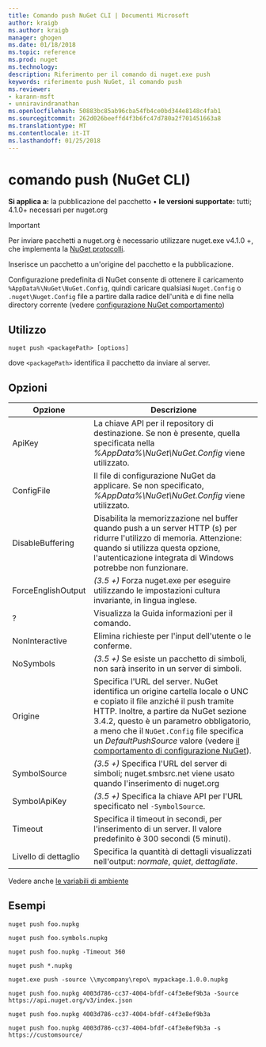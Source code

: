 ```yaml
---
title: Comando push NuGet CLI | Documenti Microsoft
author: kraigb
ms.author: kraigb
manager: ghogen
ms.date: 01/18/2018
ms.topic: reference
ms.prod: nuget
ms.technology: 
description: Riferimento per il comando di nuget.exe push
keywords: riferimento push NuGet, il comando push
ms.reviewer:
- karann-msft
- unniravindranathan
ms.openlocfilehash: 50883bc85ab96cba54fb4ce0bd344e8148c4fab1
ms.sourcegitcommit: 262d026beeffd4f3b6fc47d780a2f701451663a8
ms.translationtype: MT
ms.contentlocale: it-IT
ms.lasthandoff: 01/25/2018
---
```

# <a name="push-command-nuget-cli"></a>comando push (NuGet CLI)

**Si applica a:** la pubblicazione del pacchetto &bullet; **le versioni supportate:** tutti; 4.1.0+ necessari per nuget.org

> [!Important]
> Per inviare pacchetti a nuget.org è necessario utilizzare nuget.exe v4.1.0 +, che implementa la [NuGet protocolli](../api/nuget-protocols.md).

Inserisce un pacchetto a un'origine del pacchetto e la pubblicazione.

Configurazione predefinita di NuGet consente di ottenere il caricamento `%AppData%\NuGet\NuGet.Config`, quindi caricare qualsiasi `Nuget.Config` o `.nuget\Nuget.Config` file a partire dalla radice dell'unità e di fine nella directory corrente (vedere [configurazione NuGet comportamento](../consume-packages/configuring-nuget-behavior.md))

## <a name="usage"></a>Utilizzo

```cli
nuget push <packagePath> [options]
```

dove `<packagePath>` identifica il pacchetto da inviare al server.

## <a name="options"></a>Opzioni

| Opzione | Descrizione |
| --- | --- |
| ApiKey | La chiave API per il repository di destinazione. Se non è presente, quella specificata nella *%AppData%\NuGet\NuGet.Config* viene utilizzato. |
| ConfigFile | Il file di configurazione NuGet da applicare. Se non specificato, *%AppData%\NuGet\NuGet.Config* viene utilizzato. |
| DisableBuffering | Disabilita la memorizzazione nel buffer quando push a un server HTTP (s) per ridurre l'utilizzo di memoria. Attenzione: quando si utilizza questa opzione, l'autenticazione integrata di Windows potrebbe non funzionare. |
| ForceEnglishOutput | *(3.5 +)*  Forza nuget.exe per eseguire utilizzando le impostazioni cultura invariante, in lingua inglese. |
| ? | Visualizza la Guida informazioni per il comando. |
| NonInteractive | Elimina richieste per l'input dell'utente o le conferme. |
| NoSymbols | *(3.5 +)*  Se esiste un pacchetto di simboli, non sarà inserito in un server di simboli. |
| Origine | Specifica l'URL del server. NuGet identifica un origine cartella locale o UNC e copiato il file anziché il push tramite HTTP.  Inoltre, a partire da NuGet sezione 3.4.2, questo è un parametro obbligatorio, a meno che il `NuGet.Config` file specifica un *DefaultPushSource* valore (vedere [il comportamento di configurazione NuGet](../Consume-Packages/Configuring-NuGet-Behavior.md)). |
| SymbolSource | *(3.5 +)*  Specifica l'URL del server di simboli; nuget.smbsrc.net viene usato quando l'inserimento di nuget.org |
| SymbolApiKey | *(3.5 +)*  Specifica la chiave API per l'URL specificato nel `-SymbolSource`. |
| Timeout | Specifica il timeout in secondi, per l'inserimento di un server. Il valore predefinito è 300 secondi (5 minuti). |
| Livello di dettaglio | Specifica la quantità di dettagli visualizzati nell'output: *normale*, *quiet*, *dettagliate*. |

Vedere anche [le variabili di ambiente](cli-ref-environment-variables.md)

## <a name="examples"></a>Esempi

```cli
nuget push foo.nupkg

nuget push foo.symbols.nupkg

nuget push foo.nupkg -Timeout 360

nuget push *.nupkg

nuget.exe push -source \\mycompany\repo\ mypackage.1.0.0.nupkg

nuget push foo.nupkg 4003d786-cc37-4004-bfdf-c4f3e8ef9b3a -Source https://api.nuget.org/v3/index.json

nuget push foo.nupkg 4003d786-cc37-4004-bfdf-c4f3e8ef9b3a

nuget push foo.nupkg 4003d786-cc37-4004-bfdf-c4f3e8ef9b3a -s https://customsource/
```
